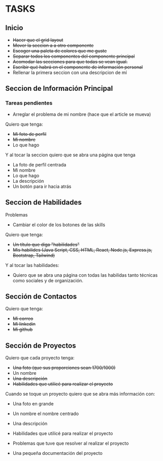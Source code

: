 # TASKS

## Inicio

* ~~Hacer que el grid layout~~
* ~~Mover la seccion a a otro componente~~ 
* ~~Escoger una paleta de colores que me guste~~
* ~~Separar todos los componentes del componente principal~~
* ~~Acomodar las secciones para que todas se vean igual.~~
* ~~Escribir qué habrá en el componente de información personal~~
* Rellenar la primera seccion con una descripcion de mí

## Seccion de Información Principal

### Tareas pendientes
* Arreglar el problema de mi nombre (hace que el article se mueva)

Quiero que tenga:
* ~~Mi foto de perfil~~
* ~~Mi nombre~~
* Lo que hago

Y al tocar la seccion quiero que se abra una página que tenga
* La foto de perfil centrada
* Mi nombre
* Lo que hago
* La descripción
* Un botón para ir hacia atrás

## Seccion de Habilidades

Problemas
* Cambiar el color de los botones de las skills

Quiero que tenga:
* ~~Un título que diga "habilidades"~~
* ~~Mis habilides (Java Script, CSS, HTML, React, Node.js, Express.js, Bootstrap, Tailwind)~~

Y al tocar las habilidades:
* Quiero que se abra una página con todas las habilidas tanto técnicas como sociales y de organización.


## Sección de Contactos

Quiero que tenga:
* ~~Mi correo~~
* ~~Mi linkedin~~
* ~~Mi github~~

## Sección de Proyectos

Quiero que cada proyecto tenga:
* ~~Una foto (que sus proporciones sean 1700/1000)~~
* Un nombre
* ~~Una descripción~~
* ~~Habilidades que utilicé para realizar el proyecto~~

Cuando se toque un proyecto quiero que se abra más información con:
* Una foto en grande
* Un nombre el nombre centrado
* Una descripción
* Habilidades que utilicé para realizar el proyecto

* Problemas que tuve que resolver al realizar el proyecto
* Una pequeña documentación del proyecto
